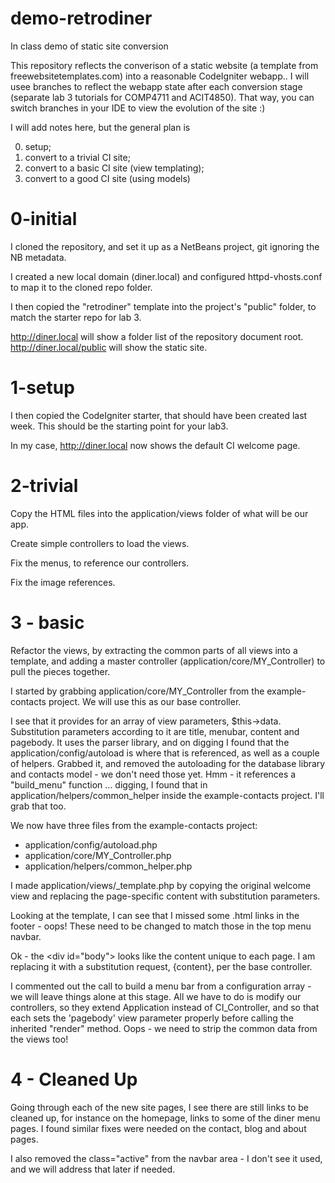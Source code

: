 # demo-retrodiner
In class demo of static site conversion

This repository reflects the converison of a static website (a template from freewebsitetemplates.com)
into a reasonable CodeIgniter webapp.. I will usee branches to reflect the webapp state after
each conversion stage (separate lab 3 tutorials for COMP4711 and ACIT4850). That way, you can switch 
branches in your IDE to view the evolution of the site :)

I will add notes here, but the general plan is 

0) setup;
1) convert to a trivial CI site;
2) convert to a basic CI site (view templating);
3) convert to a good CI site (using models)

# 0-initial

I cloned the repository, and set it up as a NetBeans project, git ignoring the
NB metadata.

I created a new local domain (diner.local) and configured httpd-vhosts.conf
to map it to the cloned repo folder.

I then copied the "retrodiner" template into the project's "public" folder,
to match the starter repo for lab 3.

http://diner.local will show a folder list of the repository document root.
http://diner.local/public will show the static site.

# 1-setup

I then copied the CodeIgniter starter, that should have been created last week.
This should be the starting point for your lab3.

In my case, http://diner.local now shows the default CI welcome page.

# 2-trivial

Copy the HTML files into the application/views folder of what will be 
our app.

Create simple controllers to load the views.

Fix the menus, to reference our controllers.

Fix the image references.

# 3 - basic

Refactor the views, by extracting the common parts of all views into a template,
and adding a master controller (application/core/MY_Controller) to pull the
pieces together.

I started by grabbing application/core/MY_Controller from the example-contacts
project. We will use this as our base controller. 

I see that it provides for an array of view parameters, $this->data.
Substitution parameters according to it are title, menubar, content and pagebody.
It uses the parser library, and on digging I found that the application/config/autoload
is where that is referenced, as well as a couple of helpers. Grabbed it, and
removed the autoloading for the database library and contacts model -
we don't need those yet.
Hmm - it references a "build_menu" function ... digging, I found that in 
application/helpers/common_helper inside the example-contacts project. 
I'll grab that too.

We now have three files from the example-contacts project:
- application/config/autoload.php
- application/core/MY_Controller.php
- application/helpers/common_helper.php

I made application/views/_template.php by copying the original welcome view
and replacing the page-specific content with substitution parameters.

Looking at the template, I can see that I missed some .html links
in the footer - oops! These need to be changed to match those in the
top menu navbar.

Ok - the &lt;div id="body"&gt; looks like the content unique to each page.
I am replacing it with a substitution request, {content}, per the
base controller.

I commented out the call to build a menu bar from a configuration array -
we will leave things alone at this stage.
All we have to do is modify our controllers, so they extend Application instead 
of CI_Controller, and so that each sets the 'pagebody' view parameter
properly before calling the inherited "render" method.
Oops - we need to strip the common data from the views too!

# 4 - Cleaned Up

Going through each of the new site pages, I see there are still links to be
cleaned up, for instance on the homepage, links to some of the diner menu pages.
I found similar fixes were needed on the contact, blog and about pages.

I also removed the class="active" from the navbar area - I don't see it used,
and we will address that later if needed.
